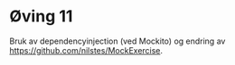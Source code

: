 # Øving 11
Bruk av dependencyinjection (ved Mockito) og endring av https://github.com/nilstes/MockExercise.
